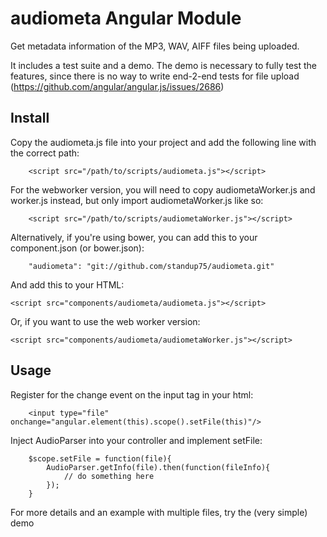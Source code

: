 audiometa Angular Module
========================

Get metadata information of the MP3, WAV, AIFF files being uploaded.

It includes a test suite and a demo.
The demo is necessary to fully test the features, since there is no way to write end-2-end tests for file upload (https://github.com/angular/angular.js/issues/2686)

Install
-------

Copy the audiometa.js file into your project and add the following line with the correct path:

		<script src="/path/to/scripts/audiometa.js"></script>

For the webworker version, you will need to copy audiometaWorker.js and worker.js instead, but only import audiometaWorker.js like so:

		<script src="/path/to/scripts/audiometaWorker.js"></script>


Alternatively, if you're using bower, you can add this to your component.json (or bower.json):

		"audiometa": "git://github.com/standup75/audiometa.git"

And add this to your HTML:

    <script src="components/audiometa/audiometa.js"></script>

Or, if you want to use the web worker version:

    <script src="components/audiometa/audiometaWorker.js"></script>

Usage
-----

Register for the change event on the input tag in your html:

		<input type="file" onchange="angular.element(this).scope().setFile(this)"/>
 
Inject AudioParser into your controller and implement setFile:

		$scope.setFile = function(file){
			AudioParser.getInfo(file).then(function(fileInfo){
				// do something here
			});
		}

For more details and an example with multiple files, try the (very simple) demo

